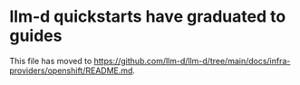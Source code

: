 # llm-d quickstarts have graduated to guides

This file has moved to <https://github.com/llm-d/llm-d/tree/main/docs/infra-providers/openshift/README.md>.
